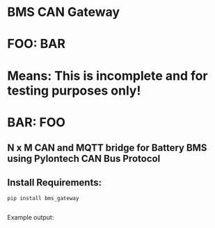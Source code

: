# BMS CAN Gateway
# FOO: BAR
# Means: This is incomplete and for testing purposes only!
# BAR: FOO
## N x M CAN and MQTT bridge for Battery BMS using Pylontech CAN Bus Protocol


## Install Requirements:
```
pip install bms_gateway
```

```

```

Example output:
```

```
